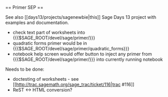 == Primer SEP ==

See also [[days13/projects/sagenewbie|this]] Sage Days 13 project with examples and documentation. 

 * check text part of worksheets into {{{$SAGE_ROOT/devel/sage/primer/}}}
 * quadratic forms primer would be in  {{{$SAGE_ROOT/devel/sage/primer/quadratic_forms}}}
 * notebook help screen would offer button to inject any primer from {{{$SAGE_ROOT/devel/sage/primer/}}} into currently running notebook

Needs to be done:

 * doctesting of worksheets - see [[http://trac.sagemath.org/sage_trac/ticket/116|trac #116]]
 * ReST <-> HTML conversion?
